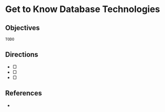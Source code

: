 # Get to Know Database Technologies

## Objectives

`TODO`

## Directions

- ▢
- ▢
- ▢

## References

-

